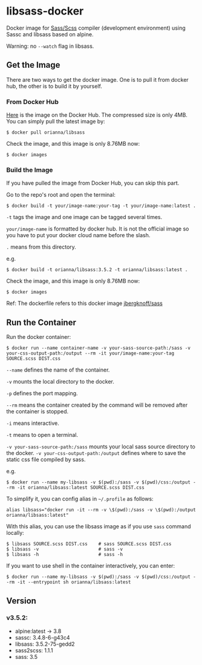 # libsass-docker
Docker image for [Sass/Scss](http://sass-lang.com/) compiler (development environment) using Sassc and libsass based on alpine.

Warning: no `--watch` flag in libsass.

## Get the Image
There are two ways to get the docker image. One is to pull it from docker hub, the other is to build it by yourself. 

### From Docker Hub
[Here](https://hub.docker.com/r/orianna/libsass/) is the image on the Docker Hub. The compressed size is only 4MB. 
You can simply pull the latest image by:
```shell
$ docker pull orianna/libsass
```

Check the image, and this image is only 8.76MB now:
```shell
$ docker images
```

### Build the Image
If you have pulled the image from Docker Hub, you can skip this part.

Go to the repo's root and open the terminal:
```shell
$ docker build -t your/image-name:your-tag -t your/image-name:latest .
```
`-t` tags the image and one image can be tagged several times.

`your/image-name` is formatted by docker hub. It is not the official image so you have to put your docker cloud name before the slash.

`.` means from this directory.

e.g.
```shell
$ docker build -t orianna/libsass:3.5.2 -t orianna/libsass:latest .
```

Check the image, and this image is only 8.76MB now:
```shell
$ docker images
```

Ref: The dockerfile refers to this docker image [jbergknoff/sass](https://hub.docker.com/r/jbergknoff/sass/)

## Run the Container
Run the docker container:
```shell
$ docker run --name container-name -v your-sass-source-path:/sass -v your-css-output-path:/output --rm -it your/image-name:your-tag SOURCE.scss DIST.css
```
`--name` defines the name of the container.

`-v` mounts the local directory to the docker.

`-p` defines the port mapping.

`--rm` means the container created by the command will be removed after the container is stopped.

`-i` means interactive.

`-t` means to open a terminal.

`-v your-sass-source-path:/sass` mounts your local sass source directory to the docker. `-v your-css-output-path:/output` defines where to save the static css file compiled by sass.

e.g.
```shell
$ docker run --name my-libsass -v $(pwd):/sass -v $(pwd)/css:/output --rm -it orianna/libsass:latest SOURCE.scss DIST.css
```

To simplify it, you can config alias in `~/.profile` as follows:
```shell
alias libsass="docker run -it --rm -v \$(pwd):/sass -v \$(pwd):/output orianna/libsass:latest"
```

With this alias, you can use the libsass image as if you use `sass` command locally:
```shell
$ libsass SOURCE.scss DIST.css    # sass SOURCE.scss DIST.css
$ libsass -v                      # sass -v
$ libsass -h                      # sass -h
```

If you want to use shell in the container interactively, you can enter:
```shell
$ docker run --name my-libsass -v $(pwd):/sass -v $(pwd)/css:/output --rm -it --entrypoint sh orianna/libsass:latest
```

## Version
### v3.5.2:
- alpine:latest -> 3.8
- sassc: 3.4.8-6-g43c4  
- libsass: 3.5.2-75-gedd2  
- sass2scss: 1.1.1  
- sass: 3.5



 



